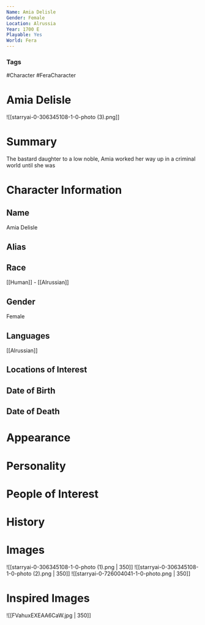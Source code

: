 ```yaml
---
Name: Amia Delisle
Gender: Female
Location: Alrussia
Year: 1700 E
Playable: Yes
World: Fera
---
```


### Tags
#Character #FeraCharacter

# Amia Delisle
![[starryai-0-306345108-1-0-photo (3).png]]

# Summary
The bastard daughter to a low noble, Amia worked her way up in a criminal world until she was 

# Character Information

## Name
Amia Delisle

## Alias

## Race
[[Human]] - [[Alrussian]]

## Gender
Female

## Languages
[[Alrussian]]

## Locations of Interest

## Date of Birth

## Date of Death

# Appearance

# Personality

# People of Interest

# History

# Images
![[starryai-0-306345108-1-0-photo (1).png | 350]]
![[starryai-0-306345108-1-0-photo (2).png | 350]]
![[starryai-0-726004041-1-0-photo.png | 350]]
# Inspired Images
![[FVahuxEXEAA6CaW.jpg | 350]]